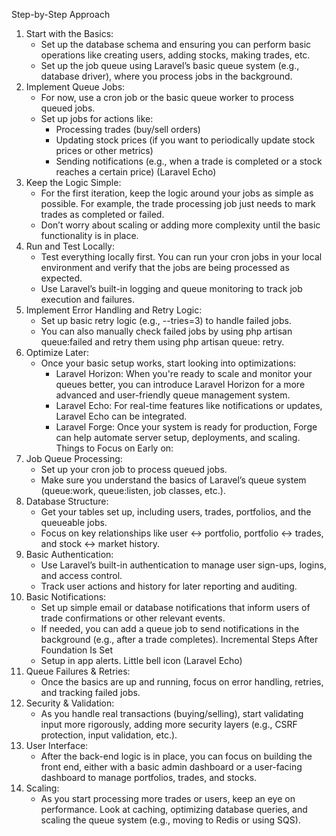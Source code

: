 Step-by-Step Approach

1. Start with the Basics:
    * Set up the database schema and ensuring you can perform basic operations like creating users, adding
      stocks, making trades, etc.
    * Set up the job queue using Laravel’s basic queue system (e.g., database driver), where you process jobs in the
      background.
2. Implement Queue Jobs:
    * For now, use a cron job or the basic queue worker to process queued jobs.
    * Set up jobs for actions like:
        * Processing trades (buy/sell orders)
        * Updating stock prices (if you want to periodically update stock prices or other metrics)
        * Sending notifications (e.g., when a trade is completed or a stock reaches a certain price) (Laravel Echo)
3. Keep the Logic Simple:
    * For the first iteration, keep the logic around your jobs as simple as possible. For example, the trade processing
      job just needs to mark trades as completed or failed.
    * Don’t worry about scaling or adding more complexity until the basic functionality is in place.
4. Run and Test Locally:
    * Test everything locally first. You can run your cron jobs in your local environment and verify that the jobs are
      being processed as expected.
    * Use Laravel’s built-in logging and queue monitoring to track job execution and failures.
5. Implement Error Handling and Retry Logic:
    * Set up basic retry logic (e.g., --tries=3) to handle failed jobs.
    * You can also manually check failed jobs by using php artisan queue:failed and retry them using php artisan queue:
      retry.
6. Optimize Later:
    * Once your basic setup works, start looking into optimizations:
        * Laravel Horizon: When you're ready to scale and monitor your queues better, you can introduce Laravel Horizon
          for a more advanced and user-friendly queue management system.
        * Laravel Echo: For real-time features like notifications or updates, Laravel Echo can be integrated.
        * Laravel Forge: Once your system is ready for production, Forge can help automate server setup, deployments,
          and scaling.
          Things to Focus on Early on:
7. Job Queue Processing:
    * Set up your cron job to process queued jobs.
    * Make sure you understand the basics of Laravel’s queue system (queue:work, queue:listen, job classes, etc.).
8. Database Structure:
    * Get your tables set up, including users, trades, portfolios, and the queueable jobs.
    * Focus on key relationships like user <-> portfolio, portfolio <-> trades, and stock <-> market history.
9. Basic Authentication:
    * Use Laravel’s built-in authentication to manage user sign-ups, logins, and access control.
    * Track user actions and history for later reporting and auditing.
10. Basic Notifications:
    * Set up simple email or database notifications that inform users of trade confirmations or other relevant events.
    * If needed, you can add a queue job to send notifications in the background (e.g., after a trade completes).
      Incremental Steps After Foundation Is Set
    * Setup in app alerts. Little bell icon (Laravel Echo)
11. Queue Failures & Retries:
    * Once the basics are up and running, focus on error handling, retries, and tracking failed jobs.
12. Security & Validation:
    * As you handle real transactions (buying/selling), start validating input more rigorously, adding more security
      layers (e.g., CSRF protection, input validation, etc.).
13. User Interface:
    * After the back-end logic is in place, you can focus on building the front end, either with a basic admin dashboard
      or a user-facing dashboard to manage portfolios, trades, and stocks.
14. Scaling:
    * As you start processing more trades or users, keep an eye on performance. Look at caching, optimizing database
      queries, and scaling the queue system (e.g., moving to Redis or using SQS).
